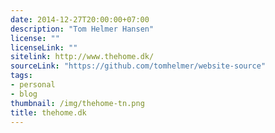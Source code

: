 ```yaml
---
date: 2014-12-27T20:00:00+07:00
description: "Tom Helmer Hansen"
license: ""
licenseLink: ""
sitelink: http://www.thehome.dk/
sourceLink: "https://github.com/tomhelmer/website-source"
tags:
- personal
- blog
thumbnail: /img/thehome-tn.png
title: thehome.dk
---
```


